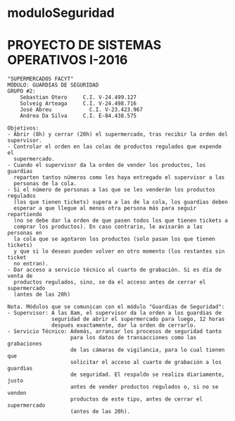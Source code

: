 # moduloSeguridad

# PROYECTO DE SISTEMAS OPERATIVOS I-2016
	
	"SUPERMERCADOS FACYT"
	MÓDULO: GUARDIAS DE SEGURIDAD
	GRUPO #2:
		Sebastian Otero 	C.I. V-24.499.127
 		Solveig Arteaga 	C.I. V-24.498.716
 		José Abreu 			  C.I. V-23.423.967
		Andrea Da Silva 	C.I. E-84.438.575
	
	Objetivos:
	- Abrir (8h) y cerrar (20h) el supermercado, tras recibir la orden del supervisor. 
	- Controlar el orden en las colas de productos regulados que expende el 
	  supermercado.
	- Cuando el supervisor da la orden de vender los productos, los guardias 
	  reparten tantos números como les haya entregado el supervisor a las 
	  personas de la cola.
	- Si el número de personas a las que se les venderán los productos regulados
	  (los que tienen tickets) supera a las de la cola, los guardias deben
	  esperar a que llegue al menos otra persona más para seguir repartiendo
	  (no se debe dar la orden de que pasen todos los que tienen tickets a
	  comprar los productos). En caso contrario, le avisarán a las personas en
	  la cola que se agotaron los productos (solo pasan los que tienen tickets)
	  y que si lo desean pueden volver en otro momento (los restantes sin ticket
	  no entran).
	- Dar acceso a servicio técnico al cuarto de grabación. Si es día de venta de
	  productos regulados, sino, se da el acceso antes de cerrar el supermercado 
	  (antes de las 20h)
	
	Nota. Módulos que se comunican con el módulo "Guardias de Seguridad":
	- Supervisor: A las 8am, el supervisor da la orden a los guardias de 
				  seguridad de abrir el supermercado para luego, 12 horas 
				  después exactamente, dar la orden de cerrarlo.
	- Servicio Técnico: Además, arrancar los procesos de seguridad tanto 
						para los datos de transacciones como las grabaciones 
						de las cámaras de vigilancia, para lo cual tienen que
						solicitar el acceso al cuarto de grabación a los guardias
						de seguridad. El respaldo se realiza diariamente, justo 
						antes de vender productos regulados o, si no se venden
						productos de este tipo, antes de cerrar el supermercado
						(antes de las 20h).
